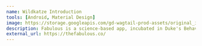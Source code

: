 ```yaml
---
name: Wildkatze Introduction
tools: [Android, Material Design]
image: https://storage.googleapis.com/gd-wagtail-prod-assets/original_images/material_design_awards_inline_002.jpg
description: Fabulous is a science-based app, incubated in Duke's Behavioral Economics Lab, that will help you build healthy rituals into your life, just like an elite athlete.
external_url: https://thefabulous.co/
---
```

